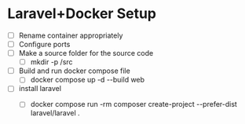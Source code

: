 # Laravel+Docker Setup

- [ ] Rename container appropriately
- [ ] Configure ports
- [ ] Make a source folder for the source code
    - [ ] mkdir -p /src
- [ ] Build and run docker compose file
    - [ ] docker compose up -d --build web
- [ ] install laravel
    - [ ] docker compose run -rm composer create-project --prefer-dist laravel/laravel .

